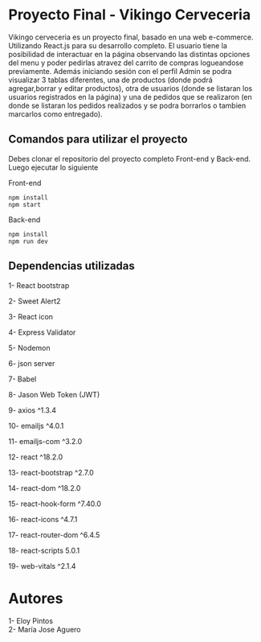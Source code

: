 # Proyecto Final - Vikingo Cerveceria

Vikingo cerveceria es un proyecto final, basado en una web e-commerce. Utilizando React.js para su desarrollo completo. El usuario tiene la posibilidad de interactuar en la página observando las distintas opciones del menu y poder pedirlas atravez del carrito de compras logueandose previamente. Además iniciando sesión con el perfil Admin se podra visualizar 3 tablas diferentes, una de productos (donde podrá agregar,borrar y editar productos), otra de usuarios (donde se listaran los usuarios registrados en la página) y una de pedidos que se realizaron (en donde se listaran los pedidos realizados y se podra borrarlos o tambien marcarlos como entregado).


## Comandos para utilizar el proyecto 

Debes clonar el repositorio del proyecto completo Front-end y Back-end. Luego ejecutar lo siguiente


Front-end  

`npm install`  
`npm start`

Back-end

`npm install`  
`npm run dev`


## Dependencias utilizadas

1- React bootstrap  

2- Sweet Alert2  

3- React icon  

4- Express Validator  

5- Nodemon  

6- json server  

7- Babel  

8- Jason Web Token (JWT)  

9- axios ^1.3.4  

10- emailjs ^4.0.1  

11- emailjs-com ^3.2.0  

12- react ^18.2.0  

13- react-bootstrap ^2.7.0  

14- react-dom ^18.2.0  

15- react-hook-form ^7.40.0  

16- react-icons ^4.7.1  

17- react-router-dom ^6.4.5  

18- react-scripts 5.0.1  

19- web-vitals ^2.1.4  


# Autores

1- Eloy Pintos  
2- María Jose Aguero

